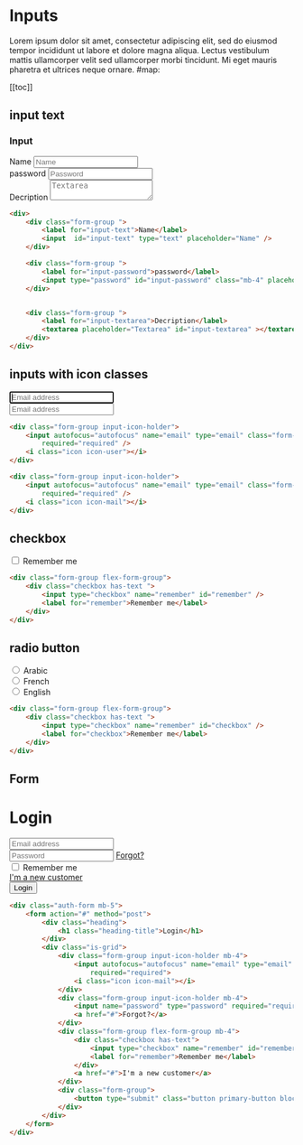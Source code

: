 # Inputs

Lorem ipsum dolor sit amet, consectetur adipiscing elit, sed do eiusmod tempor incididunt ut labore et dolore magna
aliqua. Lectus vestibulum mattis ullamcorper velit sed ullamcorper morbi tincidunt. Mi eget mauris pharetra et ultrices
neque ornare.
#map:

[[toc]]

## input text

### Input

<div>
    <div class="form-group  my-4">
        <label for="input-text">Name</label>
        <input  id="input-text" type="text" placeholder="Name" />
    </div>
    <div class="form-group  mb-4">
        <label for="input-password">password</label>
        <input type="password" id="input-password" class="mb-4" placeholder="Password" />
    </div>
    <div class="form-group  mb-4">
    <label for="input-textarea">Decription</label>
        <textarea placeholder="Textarea" id="input-textarea" ></textarea>
    </div>
</div>

```html
<div>
    <div class="form-group ">
        <label for="input-text">Name</label>
        <input  id="input-text" type="text" placeholder="Name" />
    </div>

    <div class="form-group ">
        <label for="input-password">password</label>
        <input type="password" id="input-password" class="mb-4" placeholder="Password" />
    </div>


    <div class="form-group ">
        <label for="input-textarea">Decription</label>
        <textarea placeholder="Textarea" id="input-textarea" ></textarea>
    </div>
</div>
```


## inputs with icon classes


<div class="form-group input-icon-holder my-4">
    <input autofocus="autofocus" name="email" type="email" class="form-control" placeholder="Email address"
        required="required" />
    <i class="icon icon-user"></i>
</div>

<div class="form-group input-icon-holder mb-5">
    <input autofocus="autofocus" name="email" type="email" class="form-control" placeholder="Email address"
        required="required" />
    <i class="icon icon-mail"></i>
</div>



```html
<div class="form-group input-icon-holder">
    <input autofocus="autofocus" name="email" type="email" class="form-control" placeholder="Email address"
        required="required" />
    <i class="icon icon-user"></i>
</div>

<div class="form-group input-icon-holder">
    <input autofocus="autofocus" name="email" type="email" class="form-control" placeholder="Email address"
        required="required" />
    <i class="icon icon-mail"></i>
</div>
```

## checkbox

<div class="form-group flex-form-group my-4">
    <div class="checkbox has-text ">
        <input type="checkbox" name="remember" id="remember" />
        <label for="remember">Remember me</label>
    </div> 
</div>


```html
<div class="form-group flex-form-group">
    <div class="checkbox has-text ">
        <input type="checkbox" name="remember" id="remember" />
        <label for="remember">Remember me</label>
    </div> 
</div>
```

## radio button

<div class="form-group flex-form-group my-4">
    <div class="radio has-text ">
        <input type="radio" name="lang" id="lang" />
        <label for="lang">Arabic</label>
    </div> 
</div>
<div class="form-group flex-form-group my-4">
    <div class="radio has-text ">
        <input type="radio" name="lang" id="lang-1" />
        <label for="lang-1">French</label>
    </div> 
</div>

<div class="form-group flex-form-group my-4">
    <div class="radio has-text ">
        <input type="radio" name="lang" id="lang-2" />
        <label for="lang-2">English</label>
    </div> 
</div>


```html
<div class="form-group flex-form-group">
    <div class="checkbox has-text ">
        <input type="checkbox" name="remember" id="checkbox" />
        <label for="checkbox">Remember me</label>
    </div> 
</div>
```
 
## Form

<div class="auth-form mb-5 mt-4">
    <form action="#" >
        <div class="heading">
            <h1 class="heading-title">Login</h1>
        </div>
        <div class="is-grid">
            <div class="form-group input-icon-holder mb-4">
                <input autofocus="autofocus" name="email" type="email" class="form-control" placeholder="Email address"
                    required="required">
                <i class="icon icon-mail"></i>
            </div>
            <div class="form-group input-icon-holder mb-4">
                <input name="password" type="password" required="required" class="form-control" placeholder="Password">
                <a href="#">Forgot?</a>
            </div>
            <div class="form-group flex-form-group mb-4">
                <div class="checkbox has-text">
                    <input type="checkbox" name="remember" id="remember">
                    <label for="remember">Remember me</label>
                </div>
                <a href="#">I'm a new customer</a>
            </div>
            <div class="form-group">
                <button type="submit" class="button primary-button block-button">Login</button>
            </div>
        </div>
    </form>
</div>

```html
<div class="auth-form mb-5">
    <form action="#" method="post">
        <div class="heading">
            <h1 class="heading-title">Login</h1>
        </div>
        <div class="is-grid">
            <div class="form-group input-icon-holder mb-4">
                <input autofocus="autofocus" name="email" type="email" class="form-control" placeholder="Email address"
                    required="required">
                <i class="icon icon-mail"></i>
            </div>
            <div class="form-group input-icon-holder mb-4">
                <input name="password" type="password" required="required" class="form-control" placeholder="Password">
                <a href="#">Forgot?</a>
            </div>
            <div class="form-group flex-form-group mb-4">
                <div class="checkbox has-text">
                    <input type="checkbox" name="remember" id="remember">
                    <label for="remember">Remember me</label>
                </div>
                <a href="#">I'm a new customer</a>
            </div>
            <div class="form-group">
                <button type="submit" class="button primary-button block-button">Login</button>
            </div>
        </div>
    </form>
</div>
```
